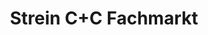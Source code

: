 ---
title: "Strein C+C Fachmarkt"
url: /klagenfurt-am-woerthersee/strein-c-c-fachmarkt/
shop: Schreibwaren
---